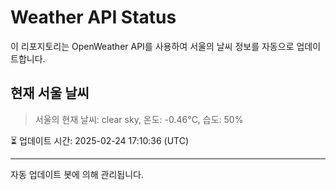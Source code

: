 
# Weather API Status

이 리포지토리는 OpenWeather API를 사용하여 서울의 날씨 정보를 자동으로 업데이트합니다.

## 현재 서울 날씨
> 서울의 현재 날씨: clear sky, 온도: -0.46°C, 습도: 50%

⏳ 업데이트 시간: 2025-02-24 17:10:36 (UTC)

---
자동 업데이트 봇에 의해 관리됩니다.
